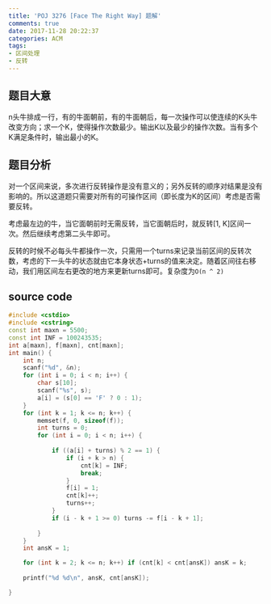 ```yaml
---
title: 'POJ 3276 [Face The Right Way] 题解'
comments: true
date: 2017-11-28 20:22:37
categories: ACM
tags:
- 区间处理
- 反转
---
```


## 题目大意
n头牛排成一行，有的牛面朝前，有的牛面朝后，每一次操作可以使连续的K头牛改变方向；求一个K，使得操作次数最少。输出K以及最少的操作次数。当有多个K满足条件时，输出最小的K。


<!-- more -->


## 题目分析
对一个区间来说，多次进行反转操作是没有意义的；另外反转的顺序对结果是没有影响的。所以这道题只需要对所有的可操作区间（即长度为K的区间）考虑是否需要反转。

考虑最左边的牛，当它面朝前时无需反转，当它面朝后时，就反转[1, K]区间一次。然后继续考虑第二头牛即可。

反转的时候不必每头牛都操作一次，只需用一个turns来记录当前区间的反转次数，考虑的下一头牛的状态就由它本身状态+turns的值来决定。随着区间往右移动，我们用区间左右更改的地方来更新turns即可。复杂度为`O(n ^ 2) `


## source code
```c++
#include <cstdio>
#include <cstring>
const int maxn = 5500;
const int INF = 100243535;
int a[maxn], f[maxn], cnt[maxn];
int main() {
    int n;
    scanf("%d", &n);
    for (int i = 0; i < n; i++) {
        char s[10];
        scanf("%s", s);
        a[i] = (s[0] == 'F' ? 0 : 1);
    }
    for (int k = 1; k <= n; k++) {
        memset(f, 0, sizeof(f));
        int turns = 0;
        for (int i = 0; i < n; i++) {
           
            if ((a[i] + turns) % 2 == 1) {
                if (i + k > n) {
                    cnt[k] = INF;
                    break;
                }
                f[i] = 1;
                cnt[k]++;
                turns++;
            }
            if (i - k + 1 >= 0) turns -= f[i - k + 1];
           
        }   
    }
    int ansK = 1;

    for (int k = 2; k <= n; k++) if (cnt[k] < cnt[ansK]) ansK = k;
   
    printf("%d %d\n", ansK, cnt[ansK]);

}
```
